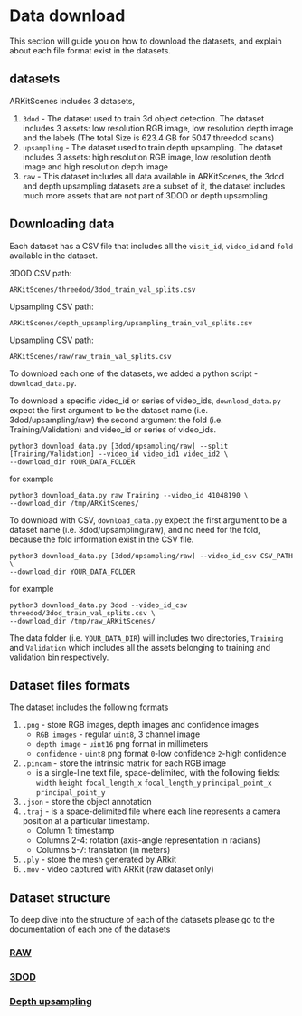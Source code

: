 # Data download
This section will guide you on how to download the datasets, and explain about each file format exist in the datasets.

## datasets
ARKitScenes includes 3 datasets, 
1. `3dod` - The dataset used to train 3d object detection. The dataset includes 3 assets: low resolution RGB image, low resolution depth image and the labels (The total Size is 623.4 GB for 5047 threedod scans)
2. `upsampling` - The dataset used to train depth upsampling. The dataset includes 3 assets: high resolution RGB image, low resolution depth image and high resolution depth image
3. `raw` - This dataset includes all data available in ARKitScenes, the 3dod and depth upsampling datasets are a subset of it,
the dataset includes much more assets that are not part of 3DOD or depth upsampling.


## Downloading data
Each dataset has a CSV file that includes all the `visit_id`, `video_id` and `fold` available in the dataset.

3DOD CSV path:
```
ARKitScenes/threedod/3dod_train_val_splits.csv
```
Upsampling CSV path:
```
ARKitScenes/depth_upsampling/upsampling_train_val_splits.csv
```
Upsampling CSV path:
```
ARKitScenes/raw/raw_train_val_splits.csv
```

To download each one of the datasets, we added a python script - `download_data.py`.

To download a specific video_id or series of video_ids, `download_data.py` expect the first argument to be the dataset name (i.e. 3dod/upsampling/raw)
the second argument the fold (i.e. Training/Validation) and video_id or series of video_ids.

```shell script
python3 download_data.py [3dod/upsampling/raw] --split [Training/Validation] --video_id video_id1 video_id2 \
--download_dir YOUR_DATA_FOLDER
```
for example
```shell script
python3 download_data.py raw Training --video_id 41048190 \
--download_dir /tmp/ARKitScenes/
```

To download with CSV, `download_data.py` expect the first argument to be a dataset name (i.e. 3dod/upsampling/raw), 
and no need for the fold, because the fold information exist in the CSV file.  
```shell script
python3 download_data.py [3dod/upsampling/raw] --video_id_csv CSV_PATH \
--download_dir YOUR_DATA_FOLDER
```
for example
```shell script
python3 download_data.py 3dod --video_id_csv threedod/3dod_train_val_splits.csv \
--download_dir /tmp/raw_ARKitScenes/
```

The data folder (i.e. `YOUR_DATA_DIR`) will includes two directories, `Training` and `Validation` which includes all the assets
belonging to training and validation bin respectively.

## Dataset files formats
The dataset includes the following formats
1. `.png` - store RGB images, depth images and confidence images
    - `RGB images` - regular `uint8`, 3 channel image
    - `depth image` - `uint16` png format in millimeters
    - `confidence` - `uint8` png format `0`-low confidence `2`-high confidence
2. `.pincam` - store the intrinsic matrix for each RGB image
    - is a single-line text file, space-delimited, with the following fields: 
    `width` `height` `focal_length_x` `focal_length_y` `principal_point_x` `principal_point_y` 
3. `.json` - store the object annotation 
4. `.traj` -  is a space-delimited file where each line represents a camera position at a particular timestamp.
    - Column 1: timestamp
    - Columns 2-4: rotation (axis-angle representation in radians)
    - Columns 5-7: translation (in meters)
5. `.ply` - store the mesh generated by ARkit
6. `.mov` - video captured with ARKit (raw dataset only)

## Dataset structure
To deep dive into the structure of each of the datasets please go to the documentation of each one of the datasets 
### [RAW](raw/README.md)
### [3DOD](threedod/README.md)
### [Depth upsampling](depth_upsampling/README.md)

